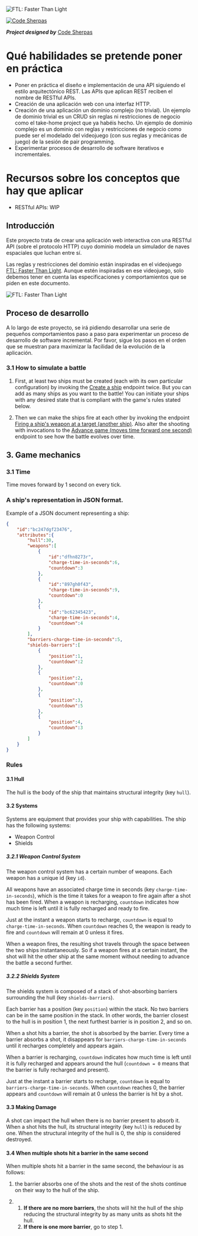 ![FTL: Faster Than Light](images/FTL-logo.jpg "FTL: Faster Than Light")

[![Code Sherpas](images/code-sherpas.png "Code Sherpas")](https://code-sherpas.rocks)

***Project designed by*** [Code Sherpas](https://code-sherpas.rocks)

# Qué habilidades se pretende poner en práctica

- Poner en práctica el diseño e implementación de una API siguiendo el estilo arquitectónico REST. Las APIs que aplican REST reciben el nombre de RESTful APIs.
- Creación de una aplicación web con una interfaz HTTP.
- Creación de una aplicación un dominio complejo (no trivial). Un ejemplo de dominio trivial es un CRUD sin reglas ni restricciones de negocio como el take-home project que ya habéis hecho. Un ejemplo de dominio complejo es un dominio con reglas y restricciones de negocio como puede ser el modelado del videojuego (con sus reglas y mecánicas de juego) de la sesión de pair programming.
- Experimentar procesos de desarrollo de software iterativos e incrementales.

# Recursos sobre los conceptos que hay que aplicar

- RESTful APIs: WIP

## Introducción

Este proyecto trata de crear una aplicación web interactiva con una RESTful API (sobre el protocolo HTTP) cuyo dominio modela un simulador de naves espaciales que luchan entre sí.

Las reglas y restricciones del dominio están inspiradas en el videojuego [FTL: Faster Than Light](https://store.steampowered.com/app/212680/FTL_Faster_Than_Light/). Aunque estén inspiradas en ese videojuego, solo debemos tener en cuenta las especificaciones y comportamientos que se piden en este documento.

![FTL: Faster Than Light](images/FTL-image.jpg "FTL: Faster Than Light")

## Proceso de desarrollo

A lo largo de este proyecto, se irá pidiendo desarrollar una serie de pequeños comportamientos paso a paso para experimentar un proceso de desarrollo de software incremental. Por favor, sigue los pasos en el orden que se muestran para maximizar la facilidad de la evolución de la aplicación.




### 3.1 How to simulate a battle

1. First, at least two ships must be created (each with its own particular configuration) by invoking the [Create a ship](src/main/java/fasterthanlight/CreateShipController.java) endpoint twice. But you can add as many ships as you want to the battle!
   You can initiate your ships with any desired state that is compliant with the game's rules stated below.

2. Then we can make the ships fire at each other by invoking the endpoint [Firing a ship's weapon at a target (another ship)](src/main/java/fasterthanlight/FireWeaponController.java). Also alter the shooting with invocations to the [Advance game (moves time forward one second)](src/main/java/fasterthanlight/AdvanceGameController.java) endpoint to see how the battle evolves over time.

## 3. Game mechanics

### 3.1 Time

Time moves forward by 1 second on every tick.

### A ship's representation in JSON format.

Example of a JSON document representing a ship:

```json
{
    "id":"bc247dgf23476",
    "attributes":{
        "hull":30,
        "weapons":[
            {
                "id":"dfhn8273r",
                "charge-time-in-seconds":6,
                "countdown":3
            },
            {
                "id":"897gh0f43",
                "charge-time-in-seconds":9,
                "countdown":0
            },
            {
                "id":"bc62345423",
                "charge-time-in-seconds":4,
                "countdown":4
            }
        ],
        "barriers-charge-time-in-seconds":5,
        "shields-barriers":[
            {
                "position":1,
                "countdown":2
            },
            {
                "position":2,
                "countdown":0
            },
            {
                "position":3,
                "countdown":5
            },
            {
                "position":4,
                "countdown":3
            }
        ]
    }
}
```
### Rules

#### 3.1 Hull

The hull is the body of the ship that maintains structural integrity (key `hull`).

#### 3.2 Systems

Systems are equipment that provides your ship with capabilities. The ship has the following systems:

- Weapon Control
- Shields

##### 3.2.1 Weapon Control System

The weapon control system has a certain number of weapons. Each weapon has a unique id (key `id`).

All weapons have an associated charge time in seconds (key `charge-time-in-seconds`), which is the time it takes for a weapon to fire again after a shot has been fired. When a weapon is recharging, `countdown` indicates how much time is left until it is fully recharged and ready to fire.

Just at the instant a weapon starts to recharge, `countdown` is equal to `charge-time-in-seconds`. When `countdown` reaches 0, the weapon is ready to fire and `countdown` will remain at 0 unless it fires.

When a weapon fires, the resulting shot travels through the space between the two ships instantaneously. So if a weapon fires at a certain instant, the shot will hit the other ship at the same moment without needing to advance the battle a second further.

##### 3.2.2 Shields System

The shields system is composed of a stack of shot-absorbing barriers surrounding the hull (key `shields-barriers`).

Each barrier has a position (key `position`) within the stack. No two barriers can be in the same position in the stack. In other words, the barrier closest to the hull is in position 1, the next furthest barrier is in position 2, and so on.

When a shot hits a barrier, the shot is absorbed by the barrier. Every time a barrier absorbs a shot, it disappears for `barriers-charge-time-in-seconds` until it recharges completely and appears again.

When a barrier is recharging, `countdown` indicates how much time is left until it is fully recharged and appears around the hull (`countdown = 0` means that the barrier is fully recharged and present).

Just at the instant a barrier starts to recharge, `countdown` is equal to `barriers-charge-time-in-seconds`. When `countdown` reaches 0, the barrier appears and `countdown` will remain at 0 unless the barrier is hit by a shot.

#### 3.3 Making Damage

A shot can impact the hull when there is no barrier present to absorb it. When a shot hits the hull, its structural integrity (key `hull`) is reduced by one. When the structural integrity of the hull is 0, the ship is considered destroyed.

#### 3.4 When multiple shots hit a barrier in the same second

When multiple shots hit a barrier in the same second, the behaviour is as follows:

1. the barrier absorbs one of the shots and the rest of the shots continue on their way to the hull of the ship.

2.
    1. **If there are no more barriers**, the shots will hit the hull of the ship reducing the structural integrity by as many units as shots hit the hull.
    2. **If there is one more barrier**, go to step 1.